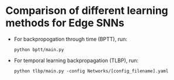 # Comparison of different learning methods for Edge SNNs

 - For backpropogation through time (BPTT), run:
    ```
    python bptt/main.py
    ```
 - For temporal learning backpropagation (TLBP), run:
    ```
    python tlbp/main.py -config Networks/[config_filename].yaml
    ```

